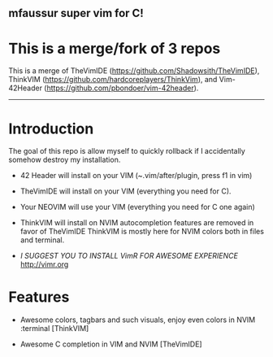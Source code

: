 ## mfaussur super vim for C!

# This is a merge/fork of 3 repos

This is a merge of TheVimIDE (https://github.com/Shadowsith/TheVimIDE),
ThinkVIM (https://github.com/hardcoreplayers/ThinkVim), and Vim-42Header
(https://github.com/pbondoer/vim-42header).

-----

# Introduction

The goal of this repo is allow myself to quickly rollback if I accidentally 
somehow destroy my installation. 

- 42 Header will install on your VIM (~.vim/after/plugin, press f1 in vim)

- TheVimIDE will install on your VIM (everything you need for C).

- Your NEOVIM will use your VIM (everything you need for C one again)

- ThinkVIM will install on NVIM 
autocompletion features are removed in favor of TheVimIDE ThinkVIM is mostly 
here for NVIM colors both in files and terminal.

- *I SUGGEST YOU TO INSTALL VimR FOR AWESOME EXPERIENCE* 
http://vimr.org

# Features

- Awesome colors, tagbars and such visuals, enjoy even colors in NVIM :terminal
[ThinkVIM] 

- Awesome C completion in VIM and NVIM [TheVimIDE]

